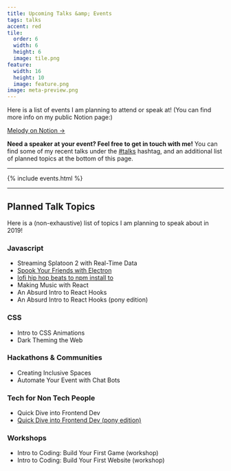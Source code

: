 ```yaml
---
title: Upcoming Talks &amp; Events
tags: talks
accent: red
tile:
  order: 6
  width: 6
  height: 6
  image: tile.png
feature:
  width: 16
  height: 10
  image: feature.png
image: meta-preview.png
---
```


<p class="lead">Here is a list of events I am planning to attend or speak at! (You can find more info on my public Notion page:)</p>

<a href="https://notion.melody.dev/" class="button uno" target="_blank" rel="noreferrer">Melody on Notion →</a>

**Need a speaker at your event? Feel free to get in touch with me!** You can find some of my recent talks under the <a href="/hashtag/talks" class="uno">#talks</a> hashtag, and an additional list of planned topics at the bottom of this page.

---

{% include events.html %}

---

## Planned Talk Topics

Here is a (non-exhaustive) list of topics I am planning to speak about in 2019!

### Javascript

- Streaming Splatoon 2 with Real-Time Data
- [Spook Your Friends with Electron](/spooky-electron)
- [lofi hip hop beats to npm install to](/lofi-npm)
- Making Music with React
- An Absurd Intro to React Hooks
- An Absurd Intro to React Hooks (pony edition)

### CSS

- Intro to CSS Animations
- Dark Theming the Web

### Hackathons &amp; Communities

- Creating Inclusive Spaces
- Automate Your Event with Chat Bots

### Tech for Non Tech People

- Quick Dive into Frontend Dev
- [Quick Dive into Frontend Dev (pony edition)](https://speakerdeck.com/pixely/how-equestria-was-made-building-efnws-website-by-pixely-number-ponydev-at-everfree-northwest-1)

### Workshops

- Intro to Coding: Build Your First Game (workshop)
- Intro to Coding: Build Your First Website (workshop)